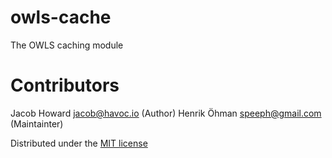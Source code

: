 owls-cache
==========

The OWLS caching module

Contributors
============
Jacob Howard <jacob@havoc.io> (Author)
Henrik Öhman <speeph@gmail.com> (Maintainter)

Distributed under the [MIT license](LICENSE)
